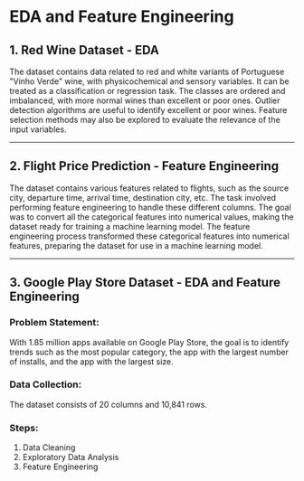 # EDA and Feature Engineering

## **1. Red Wine Dataset - EDA**
The dataset contains data related to red and white variants of Portuguese "Vinho Verde" wine, with physicochemical and sensory variables. It can be treated as a classification or regression task. The classes are ordered and imbalanced, with more normal wines than excellent or poor ones. Outlier detection algorithms are useful to identify excellent or poor wines. Feature selection methods may also be explored to evaluate the relevance of the input variables.

---

## **2. Flight Price Prediction - Feature Engineering**
The dataset contains various features related to flights, such as the source city, departure time, arrival time, destination city, etc. The task involved performing feature engineering to handle these different columns. The goal was to convert all the categorical features into numerical values, making the dataset ready for training a machine learning model.
The feature engineering process transformed these categorical features into numerical features, preparing the dataset for use in a machine learning model.

---

## **3. Google Play Store Dataset - EDA and Feature Engineering**
### Problem Statement:
With 1.85 million apps available on Google Play Store, the goal is to identify trends such as the most popular category, the app with the largest number of installs, and the app with the largest size.

### Data Collection:
The dataset consists of 20 columns and 10,841 rows.

### Steps:
1. Data Cleaning
2. Exploratory Data Analysis
3. Feature Engineering
